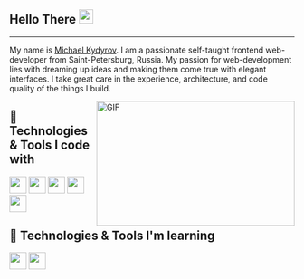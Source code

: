 ## Hello There <img src="https://media.giphy.com/media/hvRJCLFzcasrR4ia7z/giphy.gif" width="25px">

---

My name is [Michael Kydyrov](https://github.com/Michael-Kid?tab=repositories). I am a passionate self-taught frontend web-developer from Saint-Petersburg, Russia. My passion for web-development lies with dreaming up ideas and making them come true with elegant interfaces. I take great care in the experience, architecture, and code quality of the things I build.

  <img align="right" alt="GIF" src="https://cdn.dribbble.com/users/1292677/screenshots/6139167/media/fcf7fd0c619bb87706533079240915f3.gif" width="350" height="220" />
  
## 🔧 Technologies & Tools I code with

<code><img height="30" src="https://cdn.iconscout.com/icon/free/png-256/javascript-2752148-2284965.png"></code> <code><img height="30" src="https://cdn.iconscout.com/icon/free/png-256/react-1-282599.png"></code> <code><img height="30" src="https://lh3.googleusercontent.com/proxy/qevVHmhKeRV9qDbpqdnvlAEXHzb5h5F2ldcYXu3fwQReF79Id-kLuKl4n4PUecY8o2f9c2jJ7t_pMvlFbN7dkLh_EquE_NhbMg-vjqz1"></code> <code><img height="30" src="https://cdn-icons-png.flaticon.com/512/1216/1216733.png"></code> <code><img height="30" src="https://pngicon.ru/file/uploads/css3.png"></code>

## 🔧 Technologies & Tools I'm learning

<code><img height="30" src="https://cdn.iconscout.com/icon/free/png-256/redux-283024.png"></code> <code><img height="30" src="https://cdn.iconscout.com/icon/free/png-256/typescript-3629713-3030764.png"></code>
